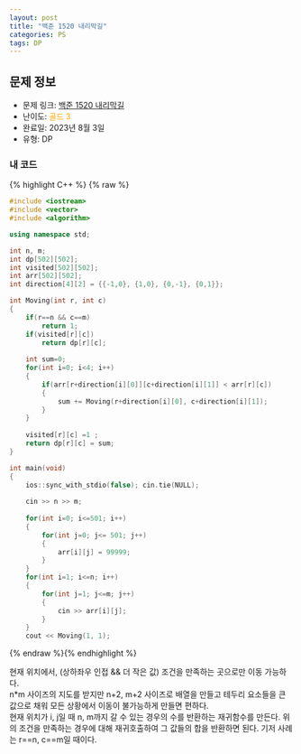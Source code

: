 ```yaml
---
layout: post
title: "백준 1520 내리막길"
categories: PS
tags: DP
---
```


## 문제 정보
- 문제 링크: [백준 1520 내리막길](https://www.acmicpc.net/problem/1520)
- 난이도: <span style="color:#FFA500">골드 3</span>
- 완료일: 2023년 8월 3일
- 유형: DP

### 내 코드

{% highlight C++ %} {% raw %}
```C++
#include <iostream>
#include <vector>
#include <algorithm>

using namespace std;

int n, m;
int dp[502][502];
int visited[502][502];
int arr[502][502];
int direction[4][2] = {{-1,0}, {1,0}, {0,-1}, {0,1}};

int Moving(int r, int c)
{
	if(r==n && c==m)
		return 1;
	if(visited[r][c])
		return dp[r][c];
	
	int sum=0;
	for(int i=0; i<4; i++)
	{
		if(arr[r+direction[i][0]][c+direction[i][1]] < arr[r][c])
		{
			sum += Moving(r+direction[i][0], c+direction[i][1]);
		}
	}
	
	visited[r][c] =1 ;
	return dp[r][c] = sum;
}

int main(void)
{
	ios::sync_with_stdio(false); cin.tie(NULL);
	
	cin >> n >> m;
	
	for(int i=0; i<=501; i++)
	{
		for(int j=0; j<= 501; j++)
		{
			arr[i][j] = 99999;
		}
	}
	for(int i=1; i<=n; i++)
	{
		for(int j=1; j<=m; j++)
		{
			cin >> arr[i][j];
		}
	}	
	cout << Moving(1, 1);	

```
{% endraw %}{% endhighlight %}

현재 위치에서, (상하좌우 인접 && 더 작은 값) 조건을 만족하는 곳으로만 이동 가능하다.   
n*m 사이즈의 지도를 받지만 n+2, m+2 사이즈로 배열을 만들고 테두리 요소들을 큰 값으로 채워 모든 상황에서 이동이 불가능하게 만들면 편하다.  
현재 위치가 i, j일 때 n, m까지 갈 수 있는 경우의 수를 반환하는 재귀함수를 만든다. 위의 조건을 만족하는 경우에 대해 재귀호출하여 그 값들의 합을 반환하면 된다. 기저 사례는 r==n, c==m일 때이다.  

